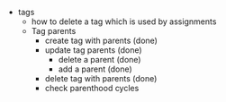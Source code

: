 * tags
  * how to delete a tag which is used by assignments
  * Tag parents
    * create tag with parents (done)
    * update tag parents (done)
      * delete a parent (done)
      * add a parent (done)
    * delete tag with parents (done)
    * check parenthood cycles
